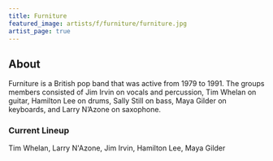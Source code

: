 ```yaml
---
title: Furniture
featured_image: artists/f/furniture/furniture.jpg
artist_page: true
---
```

## About

Furniture is a British pop band that was active from 1979 to 1991. The groups members consisted of Jim Irvin on vocals and percussion, Tim Whelan on guitar, Hamilton Lee on drums, Sally Still on bass, Maya Gilder on keyboards, and Larry N’Azone on saxophone.

### Current Lineup

Tim Whelan, Larry N'Azone, Jim Irvin, Hamilton Lee, Maya Gilder

